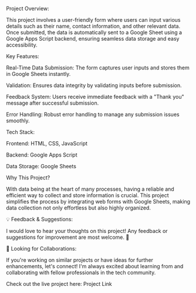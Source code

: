Project Overview:

This project involves a user-friendly form where users can input various details such as their name, contact information, and other relevant data. Once submitted, the data is automatically sent to a Google Sheet using a Google Apps Script backend, ensuring seamless data storage and easy accessibility.


Key Features:

Real-Time Data Submission: The form captures user inputs and stores them in Google Sheets instantly.

Validation: Ensures data integrity by validating inputs before submission.

Feedback System: Users receive immediate feedback with a "Thank you" message after successful submission.

Error Handling: Robust error handling to manage any submission issues smoothly.

Tech Stack:

Frontend: HTML, CSS, JavaScript

Backend: Google Apps Script

Data Storage: Google Sheets

Why This Project?

With data being at the heart of many processes, having a reliable and efficient way to collect and store information is crucial. This project simplifies the process by integrating web forms with Google Sheets, making data collection not only effortless but also highly organized.


💡 Feedback & Suggestions:


I would love to hear your thoughts on this project! Any feedback or suggestions for improvement are most welcome. 🙌


📢 Looking for Collaborations:


If you're working on similar projects or have ideas for further enhancements, let's connect! I'm always excited about learning from and collaborating with fellow professionals in the tech community.


Check out the live project here: Project Link
